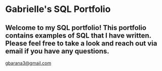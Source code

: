 # Gabrielle's SQL Portfolio 
## Welcome to my SQL portfolio! This portfolio contains examples of SQL that I have written. Please feel free to take a look and reach out via email if you have any questions. 
gbarana3@gmail.com
